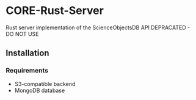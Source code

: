 # CORE-Rust-Server
Rust server implementation of the ScienceObjectsDB API
DEPRACATED - DO NOT USE


## Installation
### Requirements
- S3-compatible backend
- MongoDB database
